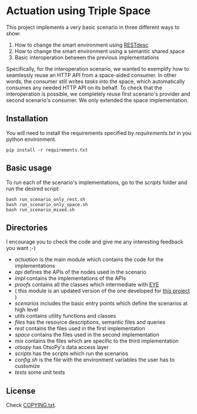 Actuation using Triple Space
============================

This project implements a very basic scenario in three different ways to show:

 1. How to change the smart environment using [RESTdesc](http://restdesc.org)
 1. How to change the smart environment using a semantic shared space
 1. Basic interoperation between the previous implementations


Specifically, for the interoperation scenario, we wanted to exemplify how to seamlessly reuse an HTTP API from a space-aided consumer.
In other words, the consumer still writes _tasks_ into the space, which automatically consumes any needed HTTP API on its behalf.
To check that the interoperation is possible, we completely reuse first scenario's provider and second scenario's consumer.
We only extended the space implementation.


Installation
------------

You will need to install the requirements specified by _requirements.txt_ in you python environment.

    pip install -r requirements.txt


Basic usage
-----------

To run each of the scenario's implementations, go to the _scripts_ folder and run the desired script:

    bash run_scenario_only_rest.sh
    bash run_scenario_only_space.sh
    bash run_scenario_mixed.sh


Directories
-----------

I encourage you to check the code and give me any interesting feedback you want ;-)

 * _actuation_ is the main module which contains the code for the implementations
  * _api_ defines the APIs of the nodes used in the scenario
  * _impl_ contains the implementations of the APIs
  * _proofs_ contains all the classes which intermediate with [EYE](http://eulersharp.sourceforge.net/)
   * ( this module is an updated version of the one developed for [this project](https://github.com/gomezgoiri/actuationInSpaceThroughRESTdesc) )
  * _scenarios_ includes the basic entry points which define the scenarios at high level
  * _utils_ contains utility functions and classes
 * _files_ has the resource descriptions, semantic files and queries
  * _rest_ contains the files used in the first implementation
  * _space_ contains the files used in the second implementation
  * _mix_ contains the files which are specific to the third implementation
 * _otsopy_ has OtsoPy's data access layer
 * _scripts_ has the scripts which run the scenarios
  * _config.sh_ is the file with the environment variables the user has to customize
 * _tests_ some unit tests


License
-------

Check [COPYING.txt](https://github.com/gomezgoiri/actuationOnTripleSpace/blob/master/COPYING.txt).
